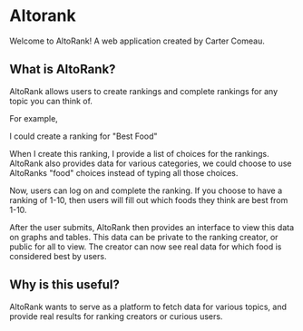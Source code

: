 # Altorank

Welcome to AltoRank! A web application created by Carter Comeau.

## What is AltoRank?

AltoRank allows users to create rankings and complete rankings for any topic you can think of. 

For example,

I could create a ranking for "Best Food"

When I create this ranking, I provide a list of choices for the rankings. AltoRank also provides data for various categories, we could choose to use AltoRanks "food" choices instead of typing all those choices.

Now, users can log on and complete the ranking. If you choose to have a ranking of 1-10, then users will fill out which foods they think are best from 1-10. 

After the user submits, AltoRank then provides an interface to view this data on graphs and tables. This data can be private to the ranking creator, or public for all to view. The creator can now see real data for which food is considered best by users.

## Why is this useful?

AltoRank wants to serve as a platform to fetch data for various topics, and provide real results for ranking creators or curious users.
